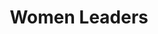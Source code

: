 ---
title: Women Leaders
hero_image: /images/womenTrainingGroupEMIT.webp
bookCover_image: /images/programs/WomenTrainingBook.webp
curriculumSprite_image: /images/sprites/sprite-womenLeaders.webp
id: 1
objective_markdown: >-
  Participants who completed this program will have gained invaluable skills to
  bring hope and transform the communities they serve with renewed
  responsibility.


  &nbsp;


  &nbsp;
motivation: >-
  Women leaders are the lifeblood of African society. EMIT strives to empower
  them to fulfill their significant role on every level of society.
status: current
entrance: Explain the entrance requirements for this program
delivery: Describe how the program is delivered
duration: How long will it take to complete the program
assessment: Describe how the program is assessed
certification: Description of the certification for this program
graduation: Describe the graduation event
description_markdown: >-
  Women are placed in leadership and executive level positions at an increasing
  rate. Yet, in Africa, most educational and development programs are focused on
  men. Women are many times encouraged to rather pursue more traditional roles.
  This program is focused entirely on women and their development. It gives
  these leaders the theoretical framework, but also the practical knowledge and
  skills to rise above their circumstances and bring systematic change to the
  communities they serve. The program is designed to address 3 main areas needed
  for transformation – personal and character development, leadership
  development and professional skills development.


  &nbsp;
curricula:
  - title: Basic Computer skills
    objective: This course provides practical computer knowledge and computer skills.
    days_number: 20
    sprite_selection_number: 1
  - title: Biblical Worldview
    objective: >-
      This course examines how animism, polytheism, and secularism all
      contribute to societal worldviews. The course also sets forth a distinctly
      Biblical worldview.
    days_number: 5
    sprite_selection_number: 2
  - title: Business skills 1
    objective: >-
      This course focuses on how to lead a business meeting, financial planning
      for business and personal budgeting.
    days_number: 16
    sprite_selection_number: 3
  - title: Business skills 2
    objective: >-
      This course builds on the knowledge gained in Business skills 1 and
      continues by examining principles of entrepreneurship, small business
      ideas and models and negotiation skills.
    days_number: 15
    sprite_selection_number: 4
  - title: Emotional Wellness
    objective: >-
      This course examines the nature of emotional trauma including special
      considerations for children, how to respond to the trauma victim, when to
      refer someone to other resources, the biblical call to advocate for the
      voiceless and the critical importance of self-care.
    days_number: 5
    sprite_selection_number: 5
  - title: Family
    objective: >-
      This course focuses on the wholistic health of the family.  This course
      addresses the importance of a healthy marriage, sexuality and family
      planning, how to raise a balanced child, and our responsibility towards
      seniors, widows and the disabled.
    days_number: 6
    sprite_selection_number: 6
  - title: Gender Theory
    objective: >-
      This course is a biblical examination of gender equality and God's
      positive view of women.
    days_number: 22
    sprite_selection_number: 8
  - title: Health
    objective: >-
      This course provides practical tools to address the health of communities:
      Basic first aid, information about "dreaded deseases," how to maintain
      food hygiene, and the importance of a balanced diet.
    days_number:
    sprite_selection_number:
  - title: Introduction to Leadership
    objective: >-
      This is an introductory course to the principles of effective leadership
      and leadership ethics.
    days_number: 7
    sprite_selection_number: 9
  - title: Leadership Practice
    objective: >-
      This course examines the practices of effective leaders: developing strong
      teamwork, leading yourself, investing in yourself and your team,
      developing good habits, and managing stress.
    days_number:
    sprite_selection_number:
  - title: Life skills 1
    objective: >-
      The goal of this course is to help the student articulate a clear vision
      for their life and develop a plan to attain developed goals.
    days_number: 7
    sprite_selection_number: 10
  - title: Life skills 2
    objective: >-
      This course will walk a student through the process of writing a CV, and
      applying for and interviewing for a job. Communication and problem solving
      skills are highlighted and the importance of personal, social, business,
      and electronic etiquette is examined.
    days_number: 15
    sprite_selection_number: 11
  - title: Mentoring
    objective: >-
      We examine Biblical and practical ways to establish healthy and productive
      mentoring relationships.
    days_number: 6
    sprite_selection_number: 12
  - title: Self-Management
    objective: >-
      This course provides a reproducible model for developing and fostering
      healthy interpersonal relationships.  It also emphasizes the importance of
      emotional intelligence, problem solving, creative thinking, and healthy
      self image and confidence.
    days_number: 12
    sprite_selection_number: 13
  - title: Time and Project Management
    objective: >-
      This course addresss the importance of good time management skills and
      examines the steps and skills needed to manage a project, big or small,
      effectively.
    days_number: 10
    sprite_selection_number: 14
  - title: The Kingdom of God
    objective: >-
      This course examines the Biblical understanding of the Kingdom and how it
      provides us with an understanding of all that we do for Christ.
    days_number:
    sprite_selection_number:
  - title: Understanding the Bible
    objective: >-
      This course will help students understand the Bible and its context as a
      whole: the central message, history, lay out, old & new testament and the
      use of other resources.
    days_number:
    sprite_selection_number:
  - title: Marriage
    objective: >-
      The course examines the Old and New Testament teachings regarding marriage
      as well as sexuality, children, divorce, and remarriage.
    days_number:
    sprite_selection_number:
---